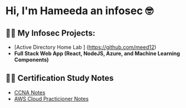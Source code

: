 <h1>Hi, I'm Hameeda an infosec 🤓 

<h2>👨‍💻 My Infosec Projects:</h2>

  - [Active Directory Home Lab ] (https://github.com/meed12)
- <b>Full Stack Web App (React, NodeJS, Azure, and Machine Learning Components)</b>
  

<h2>👨‍💻 Certification Study Notes</h2>

- [CCNA Notes](https://github.com/meed12)
- [AWS Cloud Practicioner Notes](https://github.com/meed12)




<!--
**✨ _special_ ✨ repository because its `README.md` (this file) appears on your GitHub profile.

Here are some ideas to get you started:

- 🔭 I’m currently working on ...
- 🌱 I’m currently learning ...
- 👯 I’m looking to collaborate on ...
- 🤔 I’m looking for help with ...
- 💬 Ask me about ...
- 📫 How to reach me: ...
- 😄 Pronouns: ...
- ⚡ Fun fact: ...
-->

